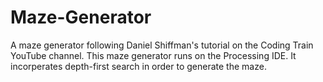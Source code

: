 # Maze-Generator
A maze generator following Daniel Shiffman's tutorial on the Coding Train YouTube channel.
This maze generator runs on the Processing IDE. It incorperates depth-first search in order to generate the maze. 
